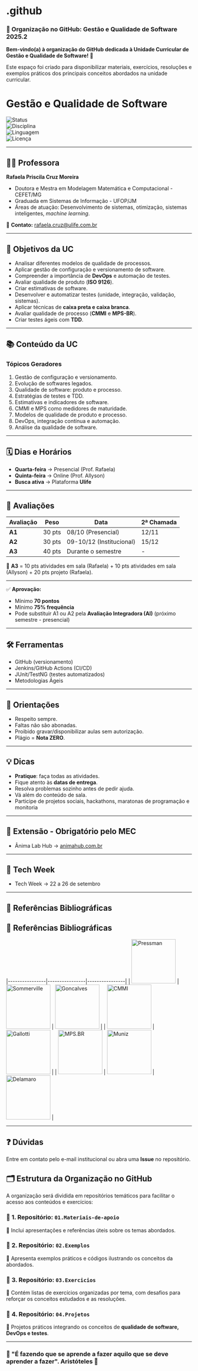 # .github

### 🏢 Organização no GitHub: **Gestão e Qualidade de Software 2025.2**
**Bem-vindo(a) à organização do GitHub dedicada à Unidade Curricular de Gestão e Qualidade de Software!** 🚀

Este espaço foi criado para disponibilizar materiais, exercícios, resoluções e exemplos práticos dos principais conceitos abordados na unidade curricular.
# Gestão e Qualidade de Software  

![Status](https://img.shields.io/badge/Status-Em%20Andamento-blue)  
![Disciplina](https://img.shields.io/badge/Disciplina-GQS%20UNA-green)  
![Linguagem](https://img.shields.io/badge/Linguagem-Java%20%7C%20DevOps-orange)  
![Licença](https://img.shields.io/badge/Licença-Acadêmica-lightgrey)  

---

## 👩‍🏫 Professora  
**Rafaela Priscila Cruz Moreira**  
- Doutora e Mestra em Modelagem Matemática e Computacional - CEFET/MG  
- Graduada em Sistemas de Informação - UFOP/JM  
- Áreas de atuação: Desenvolvimento de sistemas, otimização, sistemas inteligentes, *machine learning*.  

📧 **Contato:** rafaela.cruz@ulife.com.br  

---

## 🎯 Objetivos da UC  
- Analisar diferentes modelos de qualidade de processos.  
- Aplicar gestão de configuração e versionamento de software.  
- Compreender a importância de **DevOps** e automação de testes.  
- Avaliar qualidade de produto (**ISO 9126**).  
- Criar estimativas de software.  
- Desenvolver e automatizar testes (unidade, integração, validação, sistemas).  
- Aplicar técnicas de **caixa preta e caixa branca**.  
- Avaliar qualidade de processo (**CMMI** e **MPS-BR**).  
- Criar testes ágeis com **TDD**.  

---

## 📚 Conteúdo da UC  

### Tópicos Geradores
1. Gestão de configuração e versionamento.  
2. Evolução de softwares legados.  
3. Qualidade de software: produto e processo.  
4. Estratégias de testes e TDD.  
5. Estimativas e indicadores de software.  
6. CMMI e MPS como medidores de maturidade.  
7. Modelos de qualidade de produto e processo.  
8. DevOps, integração contínua e automação.  
9. Análise da qualidade de software.  

---

## 🗓️ Dias e Horários  
- **Quarta-feira** → Presencial (Prof. Rafaela)  
- **Quinta-feira** → Online (Prof. Allyson)  
- **Busca ativa** → Plataforma **Ulife**  

---

## 🧪 Avaliações  

| Avaliação | Peso | Data | 2ª Chamada |
|-----------|------|------|-------------|
| **A1**   | 30 pts | 08/10 (Presencial) | 12/11 |
| **A2**   | 30 pts | 09-10/12 (Institucional) | 15/12 |
| **A3**   | 40 pts | Durante o semestre | - |

📌 **A3** = 10 pts atividades em sala (Rafaela) + 10 pts atividades em sala (Allyson) + 20 pts projeto (Rafaela).

---

✅ **Aprovação:**  
- Mínimo **70 pontos**  
- Mínimo **75% frequência**  
- Pode substituir A1 ou A2 pela **Avaliação Integradora (AI)**  (próximo semestre - presencial)

---

## 🛠 Ferramentas  
- GitHub (versionamento)  
- Jenkins/GitHub Actions (CI/CD)  
- JUnit/TestNG (testes automatizados)  
- Metodologias Ágeis  

---

## 📢 Orientações  
- Respeito sempre.  
- Faltas não são abonadas.  
- Proibido gravar/disponibilizar aulas sem autorização.  
- Plágio = **Nota ZERO**.  

---

## 💡 Dicas  
- **Pratique**: faça todas as atividades.  
- Fique atento às **datas de entrega**.  
- Resolva problemas sozinho antes de pedir ajuda.  
- Vá além do conteúdo de sala. 
- Participe de projetos sociais, hackathons, maratonas de programação e monitoria 

---

## 🚀 Extensão  - Obrigatório pelo MEC

- Ânima Lab Hub → [animahub.com.br](https://www.animahub.com.br)  

---

## 🚀 Tech Week 

- Tech Week → 22 a 26 de setembro  

---

## 📖 Referências Bibliográficas  

## 📖 Referências Bibliográficas  

|----------------|----------------|----------------|
| <img src="./img/pressman.jpg" alt="Pressman" width="120"/> | <img src="./img/sommerville.jpg" alt="Sommerville" width="120"/> | <img src="./img/goncalves.jpeg" alt="Goncalves" width="120"/> | 
| <img src="./img/cmmi.jpg" alt="CMMI" width="120"/> | <img src="./img/gallotti.jpg" alt="Gallotti" width="120"/> |
| <img src="./img/mps.jpg" alt="MPS.BR" width="120"/> | <img src="./img/muniz.jpg" alt="Muniz" width="120"/> | <img src="./img/delamaro.jpeg" alt="Delamaro" width="120"/> |

---

## ❓ Dúvidas  
Entre em contato pelo e-mail institucional ou abra uma **Issue** no repositório.  

## 🗂 Estrutura da Organização no GitHub

A organização será dividida em repositórios temáticos para facilitar o acesso aos conteúdos e exercícios:

### 🔹 **1. Repositório: `01.Materiais-de-apoio`**
📌 Inclui apresentações e referências úteis sobre os temas abordados.

### 🔹 **2. Repositório: `02.Exemplos`**
📌 Apresenta exemplos práticos e códigos ilustrando os conceitos da abordados.

### 🔹 **3. Repositório: `03.Exercicios`**
📌 Contém listas de exercícios organizadas por tema, com desafios para reforçar os conceitos estudados e as resoluções.

### 🔹 **4. Repositório: `04.Projetos`**
📌 Projetos práticos integrando os conceitos de **qualidade de software, DevOps e testes**.


---


### 🎯 "É fazendo que se aprende a fazer aquilo que se deve aprender a fazer". Aristóteles 🚀  
